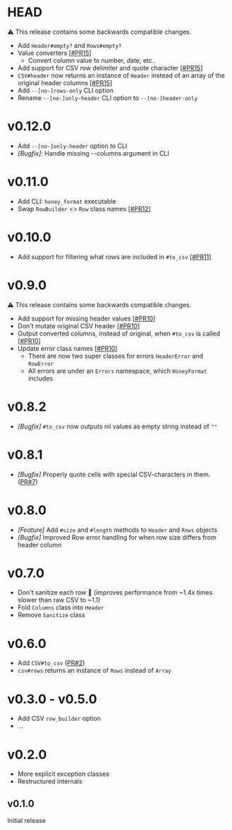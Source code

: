 # HEAD

:warning: This release contains some backwards compatible changes.

* Add `Header#empty?` and `Rows#empty?`
* Value converters [[#PR15](https://github.com/buren/honey_format/pull/15)]
  + Convert column value to number, date, etc..
* Add support for CSV row delimiter and quote character [[#PR15](https://github.com/buren/honey_format/pull/15)]
* `CSV#header` now returns an instance of `Header` instead of an array of the original header columns [[#PR15](https://github.com/buren/honey_format/pull/15)]
* Add `--[no-]rows-only` CLI option
* Rename `--[no-]only-header` CLI option to `--[no-]header-only`

# v0.12.0

* Add `--[no-]only-header` option to CLI
* _[Bugfix]_: Handle missing --columns argument in CLI

# v0.11.0

* Add CLI: `honey_format` executable
* Swap `RowBuilder` <> `Row` class names [[#PR12](https://github.com/buren/honey_format/pull/12)]

# v0.10.0

* Add support for filtering what rows are included in `#to_csv` [[#PR11](https://github.com/buren/honey_format/pull/11)]

# v0.9.0

:warning: This release contains some backwards compatible changes.

* Add support for missing header values [[#PR10](https://github.com/buren/honey_format/pull/10)]
* Don't mutate original CSV header [[#PR10](https://github.com/buren/honey_format/pull/10)]
* Output converted columns, instead of original, when `#to_csv` is called [[#PR10](https://github.com/buren/honey_format/pull/10)]
* Update error class names [[#PR10](https://github.com/buren/honey_format/pull/10)]
  - There are now two super classes for errors `HeaderError` and `RowError`
  - All errors are under an `Errors` namespace, which `HoneyFormat` includes

# v0.8.2

* _[Bugfix]_ `#to_csv` now outputs nil values as empty string instead of `""`

# v0.8.1

* _[Bugfix]_ Properly quote cells with special CSV-characters in them. ([PR#7](https://github.com/buren/honey_format/pull/7))

# v0.8.0

* _[Feature]_ Add `#size` and `#length` methods to `Header` and `Rows` objects
* _[Bugfix]_ Improved Row error handling for when row size differs from header column


# v0.7.0

* Don't sanitize each row :rocket: (improves performance from ~1.4x times slower than raw CSV to ~1.1)
* Fold `Columns` class into `Header`
* Remove `Sanitize` class

# v0.6.0

* Add `CSV#to_csv` ([PR#2](https://github.com/buren/honey_format/pull/2))
* `csv#rows` returns an instance of `Rows` instead of `Array`

# v0.3.0 - v0.5.0

* Add CSV `row_builder` option
* ...

# v0.2.0

* More explicit exception classes
* Restructured internals

## v0.1.0

Initial release
